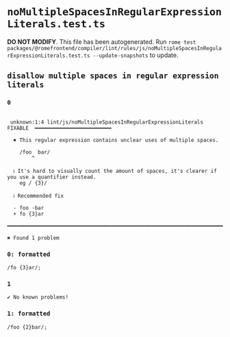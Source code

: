 # `noMultipleSpacesInRegularExpressionLiterals.test.ts`

**DO NOT MODIFY**. This file has been autogenerated. Run `rome test packages/@romefrontend/compiler/lint/rules/js/noMultipleSpacesInRegularExpressionLiterals.test.ts --update-snapshots` to update.

## `disallow multiple spaces in regular expression literals`

### `0`

```

 unknown:1:4 lint/js/noMultipleSpacesInRegularExpressionLiterals  FIXABLE  ━━━━━━━━━━━━━━━━━━━━━━━━━

  ✖ This regular expression contains unclear uses of multiple spaces.

    /foo  bar/
        ^

  ℹ It's hard to visually count the amount of spaces, it's clearer if you use a quantifier instead.
    eg / {3}/

  ℹ Recommended fix

  - foo ·bar
  + fo {3}ar

━━━━━━━━━━━━━━━━━━━━━━━━━━━━━━━━━━━━━━━━━━━━━━━━━━━━━━━━━━━━━━━━━━━━━━━━━━━━━━━━━━━━━━━━━━━━━━━━━━━━

✖ Found 1 problem

```

### `0: formatted`

```
/fo {3}ar/;

```

### `1`

```
✔ No known problems!

```

### `1: formatted`

```
/foo {2}bar/;

```
